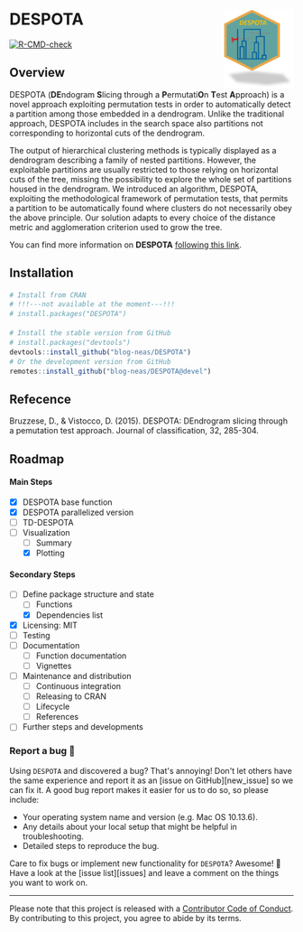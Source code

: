 # DESPOTA <img src="man/img/logoDespota.png" align="right" height="138.5" />



<!-- badger source: https://github.com/GuangchuangYu/badger -->
<!-- badges: start -->
<!-- [![CRAN status](https://www.r-pkg.org/badges/version/DESPOTA?color=orange)](https://cran.r-project.org/package=DESPOTA) -->
[![R-CMD-check](https://github.com/blog-neas/DESPOTA/actions/workflows/check-standard.yaml/badge.svg)](https://github.com/blog-neas/DESPOTA/actions/workflows/check-standard.yaml)
<!-- [![](https://img.shields.io/badge/lifecycle-experimental-orange.svg)](https://lifecycle.r-lib.org/articles/stages.html#experimental)
[![Project Status: Active - The project is being actively developed](https://www.repostatus.org/badges/latest/active.svg)](https://www.repostatus.org/#active)
[![codecov](https://codecov.io/gh/blog-neas/DESPOTA/branch/main/graph/badge.svg?token=0XHCFZZYN8)](https://codecov.io/gh/blog-neas/DESPOTA) 
[![License: GPL-3](https://img.shields.io/badge/license-GPL--3-blue.svg)](https://cran.r-project.org/web/licenses/GPL-3) -->
<!-- badges: end -->


## Overview
DESPOTA (**DE**ndogram **S**licing through a **P**ermutati**O**n **T**est **A**pproach) is a novel approach exploiting permutation tests in order to automatically detect a partition among those embedded in a dendrogram. Unlike the traditional approach, DESPOTA includes in the search space also partitions not corresponding to horizontal cuts of the dendrogram.

The output of hierarchical clustering methods is typically displayed as a dendrogram describing a family of nested partitions. However, the exploitable partitions are usually restricted to those relying on horizontal cuts of the tree, missing the possibility to explore the whole set of partitions housed in the dendrogram. We introduced an algorithm, DESPOTA, exploiting the methodological framework of permutation tests, that permits a partition to be automatically found where clusters do not necessarily obey the above principle. Our solution adapts to every choice of the distance metric and agglomeration criterion used to grow the tree.

You can find more information on **DESPOTA** [following this link](http://domenicovistocco.it/en/dv-blog/despota-page/).


## Installation

``` r
# Install from CRAN 
# !!!---not available at the moment---!!!
# install.packages("DESPOTA")

# Install the stable version from GitHub
# install.packages("devtools")
devtools::install_github("blog-neas/DESPOTA")
# Or the development version from GitHub
remotes::install_github("blog-neas/DESPOTA@devel")
```

## Refecence

Bruzzese, D., & Vistocco, D. (2015). DESPOTA: DEndrogram slicing through a pemutation test approach. Journal of classification, 32, 285-304.


## Roadmap

#### Main Steps

- [x] DESPOTA base function
- [x] DESPOTA parallelized version
- [ ] TD-DESPOTA
- [ ] Visualization
	- [ ] Summary
	- [x] Plotting

#### Secondary Steps

- [ ] Define package structure and state
	- [ ] Functions
	- [x] Dependencies list
- [x] Licensing: MIT
- [ ] Testing
- [ ] Documentation
	- [ ] Function documentation
	- [ ] Vignettes
- [ ] Maintenance and distribution
	- [ ] Continuous integration
	- [ ] Releasing to CRAN
	- [ ] Lifecycle
	- [ ] References
- [ ] Further steps and developments

### Report a bug 🐛

Using `DESPOTA` and discovered a bug? That's annoying! Don't let others have the same experience and report it as an [issue on GitHub][new_issue] so we can fix it. A good bug report makes it easier for us to do so, so please include:

* Your operating system name and version (e.g. Mac OS 10.13.6).
* Any details about your local setup that might be helpful in troubleshooting.
* Detailed steps to reproduce the bug.

Care to fix bugs or implement new functionality for `DESPOTA`? Awesome! 👏 Have a look at the [issue list][issues] and leave a comment on the things you want to work on.


--------------------------------------------------------------------------------------------------------------------------------------------------

Please note that this project is released with a [Contributor Code of Conduct](https://www.contributor-covenant.org/version/2/1/code_of_conduct/).
By contributing to this project, you agree to abide by its terms.

